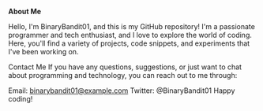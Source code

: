 **About Me**

Hello, I'm BinaryBandit01, and this is my GitHub repository! 
I'm a passionate programmer and tech enthusiast, and I love to explore the world of coding.
Here, you'll find a variety of projects, code snippets, and experiments that I've been working on.

Contact Me
If you have any questions, suggestions, or just want to chat about programming and technology, you can reach out to me through:

Email: binarybandit01@example.com
Twitter: @BinaryBandit01
Happy coding!
